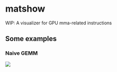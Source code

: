 # matshow
WIP: A visualizer for GPU mma-related instructions


## Some examples

### Naive GEMM

![](https://user-images.githubusercontent.com/328693/193991157-faadd3ed-912e-4700-aefc-9a41a5323227.gif)
